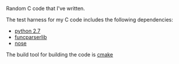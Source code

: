 Random C code that I've written.

The test harness for my C code includes
the following dependencies:
* [python 2.7](http://python.org/)
* [funcparserlib](http://code.google.com/p/funcparserlib/)
* [nose](http://somethingaboutorange.com/mrl/projects/nose/0.11.2/) 

The build tool for building the code is [cmake](http://www.cmake.org/)

<!-- 
vim: sts=4 sw=4 ts=4 et ft=markdown
-->
